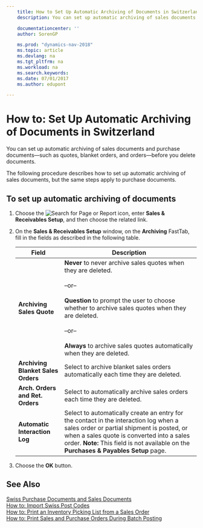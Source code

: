 ```yaml
---
    title: How to Set Up Automatic Archiving of Documents in Switzerland
    description: You can set up automatic archiving of sales documents and purchase documents—such as quotes, blanket orders, and orders—before you delete documents.

    documentationcenter: ''
    author: SorenGP

    ms.prod: "dynamics-nav-2018"
    ms.topic: article
    ms.devlang: na
    ms.tgt_pltfrm: na
    ms.workload: na
    ms.search.keywords:
    ms.date: 07/01/2017
    ms.author: edupont

---
```

# How to: Set Up Automatic Archiving of Documents in Switzerland
You can set up automatic archiving of sales documents and purchase documents—such as quotes, blanket orders, and orders—before you delete documents.  

The following procedure describes how to set up automatic archiving of sales documents, but the same steps apply to purchase documents.  

## To set up automatic archiving of documents  

1.  Choose the ![Search for Page or Report](../../media/ui-search/search_small.png "Search for Page or Report icon") icon, enter **Sales & Receivables Setup**, and then choose the related link.  
2.  On the **Sales & Receivables Setup** window, on the **Archiving** FastTab, fill in the fields as described in the following table.  

    |Field|Description|  
    |---------------------------------|---------------------------------------|  
    |**Archiving Sales Quote**|**Never** to never archive sales quotes when they are deleted.<br /><br /> –or–<br /><br /> **Question** to prompt the user to choose whether to archive sales quotes when they are deleted.<br /><br /> –or–<br /><br /> **Always** to archive sales quotes automatically when they are deleted.|  
    |**Archiving Blanket Sales Orders**|Select to archive blanket sales orders automatically each time they are deleted.|  
    |**Arch. Orders and Ret. Orders**|Select to automatically archive sales orders each time they are deleted.|  
    |**Automatic Interaction Log**|Select to automatically create an entry for the contact in the interaction log when a sales order or partial shipment is posted, or when a sales quote is converted into a sales order. **Note:**  This field is not available on the **Purchases & Payables Setup** page.|  

3.  Choose the **OK** button.  

## See Also  
 [Swiss Purchase Documents and Sales Documents](swiss-purchase-documents-and-sales-documents.md)   
 [How to: Import Swiss Post Codes](how-to-import-swiss-post-codes.md)   
 [How to: Print an Inventory Picking List from a Sales Order](how-to-print-an-inventory-picking-list-from-a-sales-order.md)   
 [How to: Print Sales and Purchase Orders During Batch Posting](how-to-print-sales-and-purchase-orders-during-batch-posting.md)
